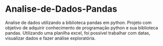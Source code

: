 # Analise-de-Dados-Pandas
Analise de dados utilizando a biblioteca pandas em python.
Projeto com objetivo de adquirir conhecimento de programação python e sua biblioteca pandas. Utilizando uma planilha excel, foi possível trabalhar com datas, visualizar dados e fazer análise exploratória. 

